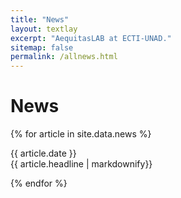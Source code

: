```yaml
---
title: "News"
layout: textlay
excerpt: "AequitasLAB at ECTI-UNAD."
sitemap: false
permalink: /allnews.html
---
```


# News

{% for article in site.data.news %}
<p>{{ article.date }} <br> {{ article.headline | markdownify}}</p>
{% endfor %}

